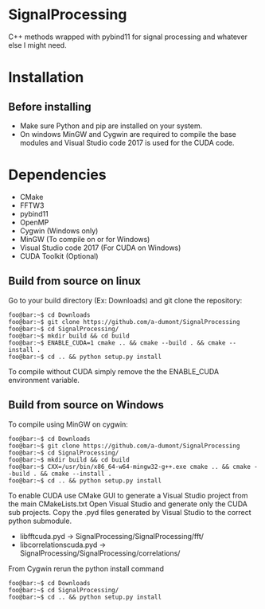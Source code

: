 # SignalProcessing
C++ methods wrapped with pybind11 for signal processing and whatever else I might need.

# Installation
## Before installing
- Make sure Python and pip are installed on your system.
- On windows MinGW and Cygwin are required to compile the base modules and Visual Studio code 2017 is used for the CUDA code.

# Dependencies
- CMake
- FFTW3
- pybind11
- OpenMP
- Cygwin (Windows only)
- MinGW (To compile on or for Windows)
- Visual Studio code 2017 (For CUDA on Windows)
- CUDA Toolkit (Optional)

## Build from source on linux
Go to your build directory (Ex: Downloads) and git clone the repository:
```console
foo@bar:~$ cd Downloads
foo@bar:~$ git clone https://github.com/a-dumont/SignalProcessing
foo@bar:~$ cd SignalProcessing/
foo@bar:~$ mkdir build && cd build
foo@bar:~$ ENABLE_CUDA=1 cmake .. && cmake --build . && cmake --install .
foo@bar:~$ cd .. && python setup.py install
```
To compile without CUDA simply remove the the ENABLE_CUDA environment variable.

## Build from source on Windows
To compile using MinGW on cygwin:
```console
foo@bar:~$ cd Downloads
foo@bar:~$ git clone https://github.com/a-dumont/SignalProcessing
foo@bar:~$ cd SignalProcessing/
foo@bar:~$ mkdir build && cd build
foo@bar:~$ CXX=/usr/bin/x86_64-w64-mingw32-g++.exe cmake .. && cmake --build . && cmake --install .
foo@bar:~$ cd .. && python setup.py install
```
To enable CUDA use CMake GUI to generate a Visual Studio project from the main CMakeLists.txt
Open Visual Studio and generate only the CUDA sub projects.
Copy the .pyd files generated by Visual Studio to the correct python submodule.
  - libfftcuda.pyd -> SignalProcessing/SignalProcessing/fft/
  - libcorrelationscuda.pyd -> SignalProcessing/SignalProcessing/correlations/
  
From Cygwin rerun the python install command
```console
foo@bar:~$ cd Downloads
foo@bar:~$ cd SignalProcessing/
foo@bar:~$ cd .. && python setup.py install
```
